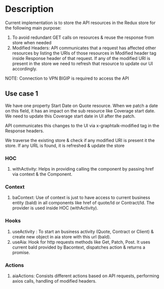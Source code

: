 # Description
Current implementation is to store the API resources in the Redux store for the following main purpose:
1.	To avoid redundant GET calls on resources & reuse the response from store when needed
2.	Modified Headers: API communicates that a request has affected other resources by listing the URIs of those resources in Modified header tag inside Response header of that request. If any of the modified URI is present in the store we need to refresh that resource to update our UI accordingly. 

NOTE: Connection to VPN BIGIP is required to access the API
## Use case 1
We have one property Start Date on Quote resource. When we patch a date on this field, it has an impact on the sub resource like Coverage start date. We need to update this Coverage start date in UI after the patch.

API communicates this changes to the UI via x-graphtalk-modified tag in the Response headers. 

We traverse the existing store & check if any modified URI is present it the store. If any URL is found, it is refreshed & update the store 

### HOC
1. withActivity: Helps in providing calling the component by passing href via context & the Component.

### Context
1. baContext: Use of context is just to have access to current business entity (baId) in all components like href of quote/Id or Contract/Id. The provider is used inside HOC (withActivity).
### Hooks
1. useActivity : To start an business activity (Quote, Contract or Client) & create new object in aia store with this url (baId).
2. useAia: Hook for http requests methods like Get, Patch, Post. It uses current baId provided by Bacontext, dispatches action & returns a promise. 

### Actions
1. aiaActions: Consists different actions based on API requests, performing axios calls, handling of modified headers.
